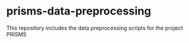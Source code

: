 # prisms-data-preprocessing
This repository includes the data preprocessing scripts for the project PRISMS
